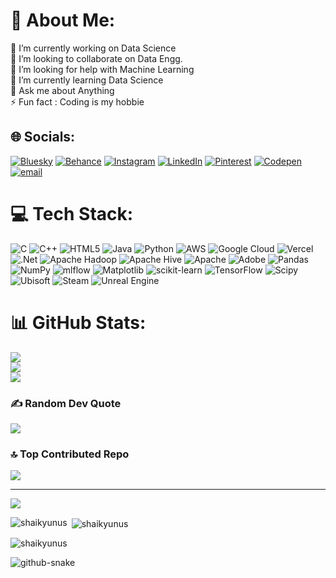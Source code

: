 # 💫 About Me:
🔭 I’m currently working on Data Science<br>👯 I’m looking to collaborate on Data Engg.<br>🤝 I’m looking for help with Machine Learning<br>🌱 I’m currently learning Data Science<br>💬 Ask me about Anything<br>⚡ Fun fact : Coding is my hobbie


## 🌐 Socials:
[![Bluesky](https://img.shields.io/badge/bluesky-0285FF?style=for-the-badge&logo=bluesky&logoColor=%23FFFFFF)](https://bsky.app/profile/itsyunuz.bsky.social) [![Behance](https://img.shields.io/badge/Behance-1769ff?logo=behance&logoColor=white)](https://behance.net/smyunus) [![Instagram](https://img.shields.io/badge/Instagram-%23E4405F.svg?logo=Instagram&logoColor=white)](https://instagram.com/@not.yunuz) [![LinkedIn](https://img.shields.io/badge/LinkedIn-%230077B5.svg?logo=linkedin&logoColor=white)](https://linkedin.com/in/shaikyunus01) [![Pinterest](https://img.shields.io/badge/Pinterest-%23E60023.svg?logo=Pinterest&logoColor=white)](https://pinterest.com/yunussm00745) [![Codepen](https://img.shields.io/badge/Codepen-000000?logo=codepen&logoColor=white)](https://codepen.io/YUNUZ-the-encoder) [![email](https://img.shields.io/badge/Email-D14836?logo=gmail&logoColor=white)](mailto:yunussm0@gmail.com) 

# 💻 Tech Stack:
![C](https://img.shields.io/badge/c-%2300599C.svg?style=for-the-badge&logo=c&logoColor=white) ![C++](https://img.shields.io/badge/c++-%2300599C.svg?style=for-the-badge&logo=c%2B%2B&logoColor=white) ![HTML5](https://img.shields.io/badge/html5-%23E34F26.svg?style=for-the-badge&logo=html5&logoColor=white) ![Java](https://img.shields.io/badge/java-%23ED8B00.svg?style=for-the-badge&logo=openjdk&logoColor=white) ![Python](https://img.shields.io/badge/python-3670A0?style=for-the-badge&logo=python&logoColor=ffdd54) ![AWS](https://img.shields.io/badge/AWS-%23FF9900.svg?style=for-the-badge&logo=amazon-aws&logoColor=white) ![Google Cloud](https://img.shields.io/badge/GoogleCloud-%234285F4.svg?style=for-the-badge&logo=google-cloud&logoColor=white) ![Vercel](https://img.shields.io/badge/vercel-%23000000.svg?style=for-the-badge&logo=vercel&logoColor=white) ![.Net](https://img.shields.io/badge/.NET-5C2D91?style=for-the-badge&logo=.net&logoColor=white) ![Apache Hadoop](https://img.shields.io/badge/Apache%20Hadoop-66CCFF?style=for-the-badge&logo=apachehadoop&logoColor=black) ![Apache Hive](https://img.shields.io/badge/Apache%20Hive-FDEE21?style=for-the-badge&logo=apachehive&logoColor=black) ![Apache](https://img.shields.io/badge/apache-%23D42029.svg?style=for-the-badge&logo=apache&logoColor=white) ![Adobe](https://img.shields.io/badge/adobe-%23FF0000.svg?style=for-the-badge&logo=adobe&logoColor=white) ![Pandas](https://img.shields.io/badge/pandas-%23150458.svg?style=for-the-badge&logo=pandas&logoColor=white) ![NumPy](https://img.shields.io/badge/numpy-%23013243.svg?style=for-the-badge&logo=numpy&logoColor=white) ![mlflow](https://img.shields.io/badge/mlflow-%23d9ead3.svg?style=for-the-badge&logo=numpy&logoColor=blue) ![Matplotlib](https://img.shields.io/badge/Matplotlib-%23ffffff.svg?style=for-the-badge&logo=Matplotlib&logoColor=black) ![scikit-learn](https://img.shields.io/badge/scikit--learn-%23F7931E.svg?style=for-the-badge&logo=scikit-learn&logoColor=white) ![TensorFlow](https://img.shields.io/badge/TensorFlow-%23FF6F00.svg?style=for-the-badge&logo=TensorFlow&logoColor=white) ![Scipy](https://img.shields.io/badge/SciPy-%230C55A5.svg?style=for-the-badge&logo=scipy&logoColor=%white) ![Ubisoft](https://img.shields.io/badge/Ubisoft-%23F5F5F5.svg?style=for-the-badge&logo=Ubisoft&logoColor=black) ![Steam](https://img.shields.io/badge/steam-%23000000.svg?style=for-the-badge&logo=steam&logoColor=white) ![Unreal Engine](https://img.shields.io/badge/unrealengine-%23313131.svg?style=for-the-badge&logo=unrealengine&logoColor=white)
# 📊 GitHub Stats:
![](https://github-readme-stats.vercel.app/api?username=itsyunus&theme=dark&hide_border=false&include_all_commits=true&count_private=true)<br/>
![](https://nirzak-streak-stats.vercel.app/?user=itsyunus&theme=dark&hide_border=false)<br/>
![](https://github-readme-stats.vercel.app/api/top-langs/?username=itsyunus&theme=dark&hide_border=false&include_all_commits=true&count_private=true&layout=compact)

### ✍️ Random Dev Quote
![](https://quotes-github-readme.vercel.app/api?type=horizontal&theme=radical)

### 🔝 Top Contributed Repo
![](https://github-contributor-stats.vercel.app/api?username=itsyunus&limit=5&theme=dark&combine_all_yearly_contributions=true)

---
[![](https://visitcount.itsvg.in/api?id=itsyunus&icon=1&color=1)](https://visitcount.itsvg.in)

<!-- Proudly created with GPRM ( https://gprm.itsvg.in ) -->

<!--
**itsyunus/itsyunus** is a ✨ _special_ ✨ repository because its `README.md` (this file) appears on your GitHub profile.

Here are some ideas to get you started:

- 🔭 I’m currently working on ...
- 🌱 I’m currently learning ...
- 👯 I’m looking to collaborate on ...
- 🤔 I’m looking for help with ...
- 💬 Ask me about ...
- 📫 How to reach me: ...
- 😄 Pronouns: ...
- ⚡ Fun fact: ...
-->

<p><img align="left" src="https://github-readme-stats.vercel.app/api/top-langs?username=shaikyunus&show_icons=true&locale=en&layout=compact" alt="shaikyunus" /></p>

<p>&nbsp;<img align="center" src="https://github-readme-stats.vercel.app/api?username=shaikyunus&show_icons=true&locale=en" alt="shaikyunus" /></p>

<p><img align="center" src="https://github-readme-streak-stats.herokuapp.com/?user=shaikyunus&" alt="shaikyunus" /></p>

<picture>
  <source media="(prefers-color-scheme: dark)" srcset="https://github.com/shaikyunus/shaikyunus/blob/output/github-contribution-grid-snake.svg">
  <source media="(prefers-color-scheme: light)" srcset="https://github.com/shaikyunus/shaikyunus/blob/output/github-contribution-grid-snake-dark.svg">
  <img alt="github-snake" src="https://github.com/shaikyunus/shaikyunus/blob/output/github-contribution-grid-snake-dark.svg">
</picture>
